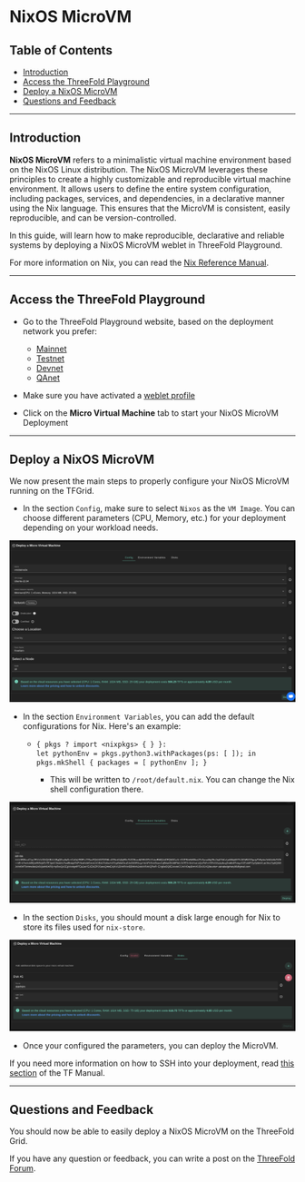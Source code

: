 <h1> NixOS MicroVM </h1>

<h2> Table of Contents </h2>

- [Introduction](#introduction)
- [Access the ThreeFold Playground](#access-the-threefold-playground)
- [Deploy a NixOS MicroVM](#deploy-a-nixos-microvm)
- [Questions and Feedback](#questions-and-feedback)

***

## Introduction

__NixOS MicroVM__ refers to a minimalistic virtual machine environment based on the NixOS Linux distribution.
The NixOS MicroVM leverages these principles to create a highly customizable and reproducible virtual machine environment. It allows users to define the entire system configuration, including packages, services, and dependencies, in a declarative manner using the Nix language. This ensures that the MicroVM is consistent, easily reproducible, and can be version-controlled.

In this guide, will learn how to make reproducible, declarative and reliable systems by deploying a NixOS MicroVM weblet in ThreeFold Playground.

For more information on Nix, you can read the [Nix Reference Manual](https://nixos.org/manual/nix/stable/).

***

## Access the ThreeFold Playground

* Go to the ThreeFold Playground website, based on the deployment network you prefer:
  * [Mainnet](https://playground.grid.tf)
  * [Testnet](https://playground.test.grid.tf)
  * [Devnet](https://playground.dev.grid.tf)
  * [QAnet](https://playground.qa.grid.tf)

* Make sure you have activated a [weblet profile](./weblets_profile_manager.md)

* Click on the **Micro Virtual Machine** tab to start your NixOS MicroVM Deployment

***

## Deploy a NixOS MicroVM

We now present the main steps to properly configure your NixOS MicroVM running on the TFGrid.

* In the section `Config`, make sure to select `Nixos` as the `VM Image`. You can choose different parameters (CPU, Memory, etc.) for your deployment depending on your workload needs. 

![](./img/nxios-micro1.png)

* In the section `Environment Variables`, you can add the default configurations for Nix. Here's an example:
  * ```
    { pkgs ? import <nixpkgs> { } }:
    let pythonEnv = pkgs.python3.withPackages(ps: [ ]); in pkgs.mkShell { packages = [ pythonEnv ]; }
    ```
    * This will be written to `/root/default.nix`. You can change the Nix shell configuration there.

![](./img/nixos-micro2.png)

* In the section `Disks`, you should mount a disk large enough for Nix to store its files used for `nix-store`.
  
![](./img/nixos-micro3.png)

* Once your configured the parameters, you can deploy the MicroVM.

If you need more information on how to SSH into your deployment, read [this section](../getstarted/ssh_guide/ssh_guide.md) of the TF Manual.

***

## Questions and Feedback

You should now be able to easily deploy a NixOS MicroVM on the ThreeFold Grid.

If you have any question or feedback, you can write a post on the [ThreeFold Forum](http://forum.threefold.io/).